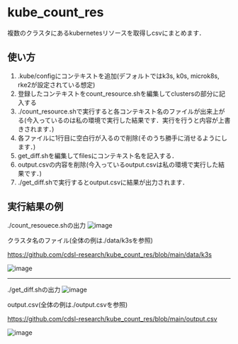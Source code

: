 # kube_count_res

複数のクラスタにあるkubernetesリソースを取得しcsvにまとめます．

## 使い方

1. .kube/configにコンテキストを追加(デフォルトではk3s, k0s, microk8s, rke2が設定されている想定)
2. 登録したコンテキストをcount_resource.shを編集してclustersの部分に記入する
3. ./count_resource.shで実行すると各コンテキスト名のファイルが出来上がる(今入っているのは私の環境で実行した結果です．実行を行うと内容が上書きされます．)
4. 各ファイルに1行目に空白行が入るので削除(そのうち勝手に消せるようにします．)
6. get_diff.shを編集してfilesにコンテキスト名を記入する．
7. output.csvの内容を削除(今入っているoutput.csvは私の環境で実行した結果です．)
8. ./get_diff.shで実行するとoutput.csvに結果が出力されます．

 ## 実行結果の例
 ./count_resouece.shの出力
 ![image](https://github.com/user-attachments/assets/6a9c800f-774c-46d1-b191-f364a315dbaa)

 クラスタ名のファイル(全体の例は./data/k3sを参照)
 
 https://github.com/cdsl-research/kube_count_res/blob/main/data/k3s
 
 ![image](https://github.com/user-attachments/assets/e22a0c06-0636-4bbd-859a-a7ccbc1ed2a7)

---
./get_diff.shの出力
![image](https://github.com/user-attachments/assets/6f142fbb-11f6-4f2d-ae21-7a89d5bd4049)


 output.csv(全体の例は./output.csvを参照)
 
https://github.com/cdsl-research/kube_count_res/blob/main/output.csv
 
 ![image](https://github.com/user-attachments/assets/40d3bf50-f785-4ae6-a3d1-5be88aaf448e)

